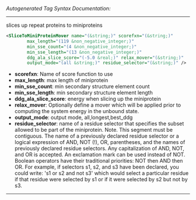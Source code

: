 <!-- THIS IS AN AUTOGENERATED FILE: Don't edit it directly, instead change the schema definition in the code itself. -->

_Autogenerated Tag Syntax Documentation:_

---
slices up repeat proteins to miniproteins

```xml
<SliceToMiniProteinMover name="(&string;)" scorefxn="(&string;)"
        max_length="(119 &non_negative_integer;)"
        min_sse_count="(4 &non_negative_integer;)"
        min_sse_length="(13 &non_negative_integer;)"
        ddg_ala_slice_score="(-5.0 &real;)" relax_mover="(&string;)"
        output_mode="(all &string;)" residue_selector="(&string;)" />
```

-   **scorefxn**: Name of score function to use
-   **max_length**: max length of miniprotein
-   **min_sse_count**: min secondary structure element count
-   **min_sse_length**: min secondary structure element length
-   **ddg_ala_slice_score**: energy when slicing up the miniprotein
-   **relax_mover**: Optionally define a mover which will be applied prior to computing the system energy in the unbound state.
-   **output_mode**: output mode, all,longest,best_ddg
-   **residue_selector**: name of a residue selector that specifies the subset allowed to be part of the miniprotein. Note. This segment must be contiguous. The name of a previously declared residue selector or a logical expression of AND, NOT (!), OR, parentheses, and the names of previously declared residue selectors. Any capitalization of AND, NOT, and OR is accepted. An exclamation mark can be used instead of NOT. Boolean operators have their traditional priorities: NOT then AND then OR. For example, if selectors s1, s2, and s3 have been declared, you could write: 's1 or s2 and not s3' which would select a particular residue if that residue were selected by s1 or if it were selected by s2 but not by s3.

---
